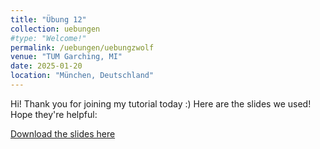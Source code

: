 ```yaml
---
title: "Übung 12"
collection: uebungen
#type: "Welcome!"
permalink: /uebungen/uebungzwolf
venue: "TUM Garching, MI"
date: 2025-01-20
location: "München, Deutschland"
---
```


Hi! Thank you for joining my tutorial today :) Here are the slides we used! Hope they're helpful:

[Download the slides here](http://berrakkilic.github.io/files/ERA12.pdf)
